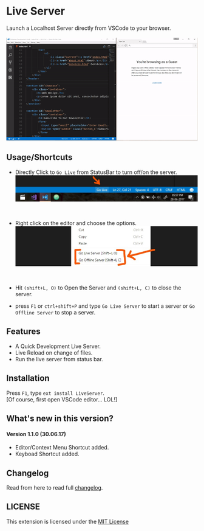 # Live Server
Launch a Localhost Server directly from VSCode to your browser.<br><br>
![App Preview](./images/Screenshot/AnimatedPreview.gif)


## Usage/Shortcuts

* Directly Click to `Go Live` from StatusBar to turn off/on the server. 
![Go Live Control Preview](./images/Screenshot/statusbar2.jpg)

<br>

* Right click on the editor and choose the options.
![Go Live Control Preview](./images/Screenshot/editormenu.jpg)

<br>

* Hit `(shift+L, O)` to Open the Server and `(shift+L, C)` to close the server. 

* press `F1` or `ctrl+shift+P` and type `Go Live Server` to start a server or `Go Offline Server` to stop a server.

## Features
* A Quick Development Live Server.
* Live Reload on change of files.
* Run the live server from status bar.

## Installation
Press `F1`, type `ext install LiveServer`.
<br> 
[Of course, first open VSCode editor... LOL!]

## What's new in this version?
#### Version 1.1.0 (30.06.17) 
* Editor/Context Menu Shortcut added.
* Keyboad Shortcut added.

## Changelog
Read from here to read full [changelog](changelog.md).

## LICENSE

This extension is licensed under the [MIT License](LICENSE)